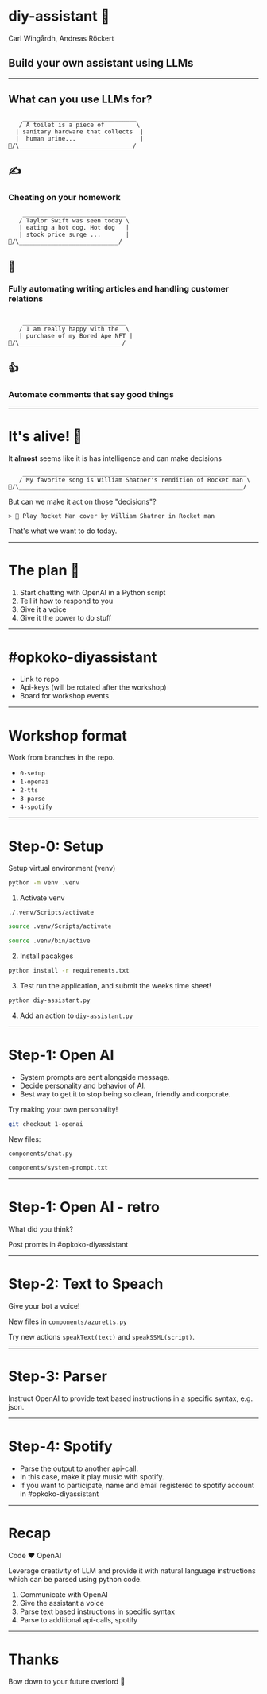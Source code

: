 <!-- classes: talk -->

# diy-assistant 🤖

Carl Wingårdh, Andreas Röckert

## Build your own assistant using LLMs

---
<!-- classes: talk -->

## What can you use LLMs for?

<!-- block-start: grid -->

<!-- fragments-start -->

<!-- block-start: column -->

<!-- note If you're a student with 5 minutes to your deadline -->

```ascii
    ________________________________
   / A toilet is a piece of         \
  | sanitary hardware that collects  |
  |  human urine...                  |
🤖/\________________________________/
```

## ✍️

### Cheating on your homework

<!-- block-end -->

<!-- block-start: column -->

<!-- note Maybe you are a megacorporation hell bent on saving money wherever you can -->
```ascii
    _____________________________
   / Taylor Swift was seen today \
   | eating a hot dog. Hot dog   |
   | stock price surge ...       |
🤖/\____________________________/
```

## 🤖

### Fully automating writing articles and handling customer relations

<!-- block-end -->

<!-- block-start: column -->

<!-- note A shady amazon retailer who wants it to look like people like your product -->
```ascii

    _____________________________
   / I am really happy with the  \
   | purchase of my Bored Ape NFT | 
🤖/\_____________________________/
```

## 👍

### Automate comments that say good things

<!-- block-end -->

<!-- fragments-end -->

<!-- block-end -->

---

<!-- classes: talk -->

# It's alive! 🧌

It __almost__ seems like it is has intelligence and can make decisions

```ascii
    _______________________________________________________________
   / My favorite song is William Shatner's rendition of Rocket man \
🤖/\_______________________________________________________________/
```

But can we make it act on those "decisions"?

```ascii
> 🤖 Play Rocket Man cover by William Shatner in Rocket man 
```

That's what we want to do today.

---
<!-- classes: talk -->

# The plan 🤔

<!-- 1. Start chatting with OpenAI in a Python script
2. Connect to Azure's text-to-speech to have the AI read its answers aloud.
3. Add instructions to the system prompt to make the AI include syntax that we can parse, and use this to affect the text-to-speech voice.
4. Add more instructions to allow it to search for Spotify songs. -->

1. Start chatting with OpenAI in a Python script
2. Tell it how to respond to you
3. Give it a voice
4. Give it the power to do stuff

---
<!-- classes: talk -->
<!-- qr: https://join.slack.com/share/enQtNjE3NTMwNDcwNjY5My05NzE1Y2Y3OGU3MTdlMjBkMDBhZjg5MmY3Yjk2NWU3MGNmNzQwOTNhOWEyOTQ0ZDExNTFlOTdmNTY4Y2E2OTdj -->
# #opkoko-diyassistant

- Link to repo
- Api-keys (will be rotated after the workshop)
- Board for workshop events

<!-- <https://github.com/thatvineyard/diy-assistant> -->

---
<!-- classes: talk -->
# Workshop format

Work from branches in the repo.

- `0-setup`
- `1-openai`
- `2-tts`
- `3-parse`
- `4-spotify`

---
<!-- classes: talk -->
# Step-0: Setup

Setup virtual environment (venv)

```bash
python -m venv .venv
```

1. Activate venv

```pwsh
./.venv/Scripts/activate
```

```bash
source .venv/Scripts/activate
```

```zsh
source .venv/bin/active
```

2. Install pacakges

```bash
python install -r requirements.txt
```

3. Test run the application, and submit the weeks time sheet!

```bash
python diy-assistant.py
```

4. Add an action to `diy-assistant.py`

<!-- Make sure to give an overview of the code and that we have abstracted execution by the assistant to actions -->

---
<!-- classes: talk -->
# Step-1: Open AI

- System prompts are sent alongside message.
- Decide personality and behavior of AI.
- Best way to get it to stop being so clean, friendly and corporate.

Try making your own personality!

```bash
git checkout 1-openai
```

New files:

```bash
components/chat.py

components/system-prompt.txt
```

---

# Step-1: Open AI - retro
<!-- classes: talk -->
What did you think?

Post promts in #opkoko-diyassistant

---
<!-- classes: talk -->
# Step-2: Text to Speach

Give your bot a voice!

New files in `components/azuretts.py`

Try new actions `speakText(text)` and `speakSSML(script)`.

---
<!-- classes: talk -->
# Step-3: Parser

Instruct OpenAI to provide text based instructions in a specific syntax, e.g. json.

---
<!-- classes: talk -->
# Step-4: Spotify

- Parse the output to another api-call.
- In this case, make it play music with spotify.
- If you want to participate, name and email registered to spotify account in #opkoko-diyassistant

---
<!-- classes: talk -->
# Recap

Code ❤️ OpenAI

Leverage creativity of LLM and provide it with natural language instructions which can be parsed using python code.

1. Communicate with OpenAI
2. Give the assistant a voice
3. Parse text based instructions in specific syntax
4. Parse to additional api-calls, spotify

---
<!-- classes: talk -->
# Thanks

Bow down to your future overlord 🤖